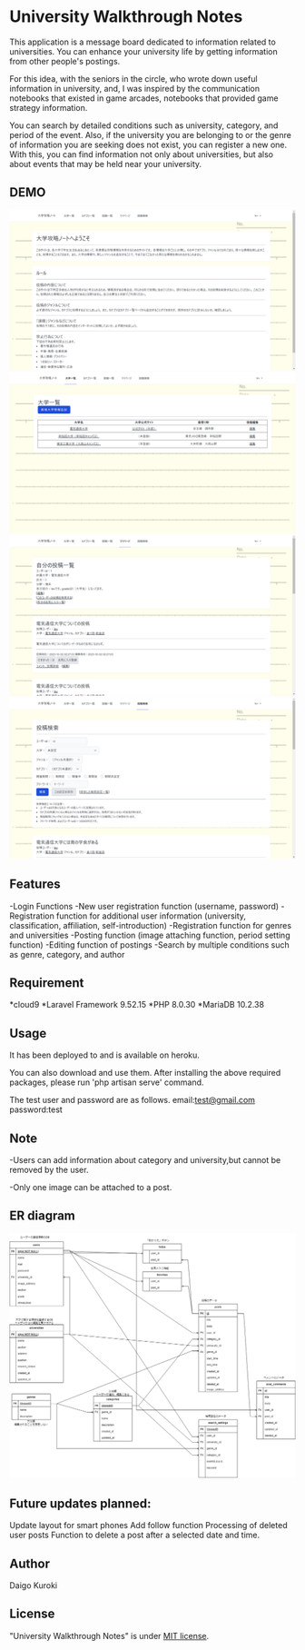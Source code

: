 # University Walkthrough Notes
This application is a message board dedicated to information related to universities.
You can enhance your university life by getting information from other people's postings.

For this idea, with the seniors in the circle, who wrote down useful information in university, and,
I was inspired by the communication notebooks that existed in game arcades, notebooks that provided game strategy information.

You can search by detailed conditions such as university, category, and period of the event.
Also, if the university you are belonging to or the genre of information you are seeking does not exist, you can register a new one.
With this, you can find information not only about universities, but also about events that may be held near your university.

## DEMO
![Top page](readme_image/1.png)
![University list](readme_image/2.png)
![User page](readme_image/3.png)
![Search page](readme_image/4.png)

## Features
-Login Functions
-New user registration function (username, password)
-Registration function for additional user information (university, classification, affiliation, self-introduction)
-Registration function for genres and universities
-Posting function (image attaching function, period setting function)
-Editing function of postings
-Search by multiple conditions such as genre, category, and author

## Requirement
*cloud9
*Laravel Framework 9.52.15
*PHP 8.0.30
*MariaDB 10.2.38

## Usage
It has been deployed to and is available on heroku.

You can also download and use them.
After installing the above required packages, please run 'php artisan serve' command.

The test user and password are as follows.
email:test@gmail.com
password:test

## Note
-Users can add information about category and university,but cannot be removed by the user.

-Only one image can be attached to a post.

## ER diagram
![ER diagram](readme_image/ER.png)

## Future updates planned:
Update layout for smart phones
Add follow function
Processing of deleted user posts
Function to delete a post after a selected date and time.

## Author
Daigo Kuroki

## License
"University Walkthrough Notes" is under [MIT license](https://en.wikipedia.org/wiki/MIT_License).